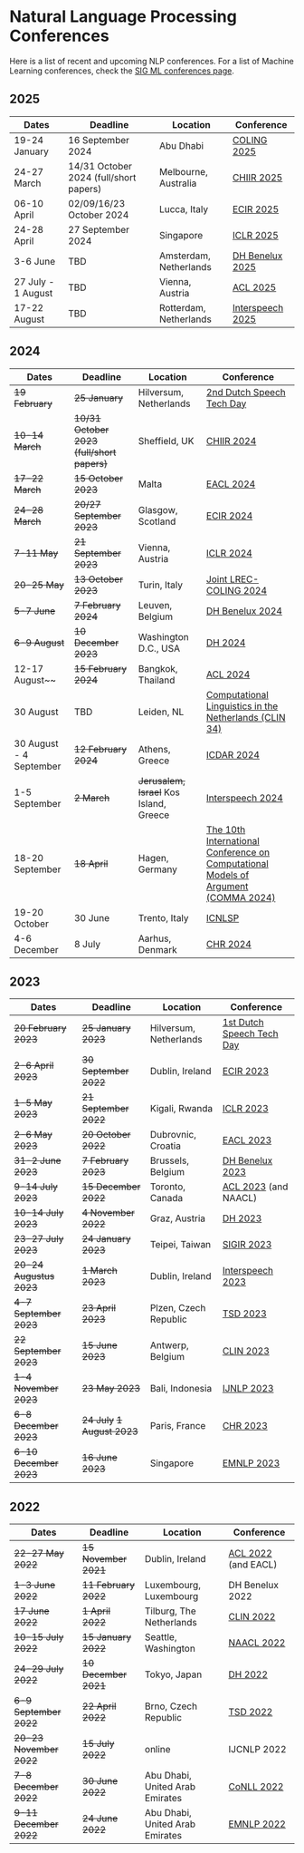 # Natural Language Processing Conferences

Here is a list of recent and upcoming NLP conferences.
For a list of Machine Learning conferences, check the [SIG ML conferences page](https://github.com/NLeSC/Machine_Learning_SIG/blob/master/conferences.md).

## 2025

| Dates | Deadline | Location | Conference |
| ----- | -------- | -------- | ---------- |
| 19-24 January | 16 September 2024 | Abu Dhabi | [COLING 2025](https://coling2025.org/) |
| 24-27 March | 14/31 October 2024 (full/short papers) | Melbourne, Australia | [CHIIR 2025](https://chiir2025.github.io/) |
| 06-10 April | 02/09/16/23 October 2024 | Lucca, Italy | [ECIR 2025](https://www.ecir2025.org/)
| 24-28 April | 27 September 2024 | Singapore | [ICLR 2025](https://iclr.cc/Conferences/2025) |
| 3-6 June | TBD | Amsterdam, Netherlands | [DH Benelux 2025](https://2025.dhbenelux.org/) |
| 27 July - 1 August | TBD | Vienna, Austria | [ACL 2025](https://2025.aclweb.org/) |
| 17-22 August | TBD | Rotterdam, Netherlands | [Interspeech 2025](https://interspeech2025.org/) |

## 2024

| Dates | Deadline | Location | Conference |
| ----- | -------- | -------- | ---------- |
| ~~19 February~~ | ~~25 January~~ | Hilversum, Netherlands | [2nd Dutch Speech Tech Day](https://sites.google.com/view/dutchspeechtechday/home) |
| ~~10-14 March~~ | ~~10/31 October 2023 (full/short papers)~~ | Sheffield, UK | [CHIIR 2024](https://chiir2024.github.io/) |
| ~~17-22 March~~ | ~~15 October 2023~~ | Malta | [EACL 2024](https://2024.eacl.org/) | 
| ~~24-28 March~~ | ~~20/27 September 2023~~ | Glasgow, Scotland | [ECIR 2024](https://www.ecir2024.org/)
| ~~7-11 May~~ | ~~21 September 2023~~ | Vienna, Austria | [ICLR 2024](https://iclr.cc/Conferences/2024) |
| ~~20-25 May~~ | ~~13 October 2023~~ | Turin, Italy | [Joint LREC-COLING 2024](https://lrec-coling-2024.lrec-conf.org/) |
| ~~5-7 June~~ | ~~7 February 2024~~ | Leuven, Belgium | [DH Benelux 2024](https://2024.dhbenelux.org/) |
| ~~6-9 August~~ | ~~10 December 2023~~ | Washington D.C., USA | [DH 2024](https://dh2024.adho.org/) |
| 12-17 August~~ | ~~15 February 2024~~ | Bangkok, Thailand | [ACL 2024](https://2024.aclweb.org/) |
| 30 August | TBD | Leiden, NL | [Computational Linguistics in the Netherlands (CLIN 34)](https://clin34.leidenuniv.nl/) |
| 30 August - 4 September | ~~12 February 2024~~ | Athens, Greece | [ICDAR 2024](https://icdar2024.net/) |
| 1-5 September | ~~2 March~~ | ~~Jerusalem, Israel~~ Kos Island, Greece | [Interspeech 2024](https://interspeech2024.org/) |
| 18-20 September | ~~18 April~~ | Hagen, Germany | [The 10th International Conference on Computational Models of Argument (COMMA 2024)](http://comma2024.krportal.org/index.html)|
| 19-20 October | 30 June | Trento, Italy | [ICNLSP](https://www.icnlsp.org/2024welcome/) |
| 4-6 December | 8 July | Aarhus, Denmark | [CHR 2024](https://2024.computational-humanities-research.org/) |

## 2023

| Dates | Deadline | Location | Conference |
| ----- | -------- | -------- | ---------- |
| ~~20 February 2023~~ | ~~25 January 2023~~| Hilversum, Netherlands | [1st Dutch Speech Tech Day](https://sites.google.com/view/dutchspeechtechday/home) |
| ~~2-6 April 2023~~ | ~~30 September 2022~~ | Dublin, Ireland | [ECIR 2023](https://ecir2023.org/) |
| ~~1-5 May 2023~~ | ~~21 September 2022~~ | Kigali, Rwanda | [ICLR 2023](https://iclr.cc/) |
| ~~2-6 May 2023~~ | ~~20 October 2022~~ | Dubrovnic, Croatia | [EACL 2023](https://2023.eacl.org) |
| ~~31-2 June 2023~~ | ~~7 February 2023~~ | Brussels, Belgium | [DH Benelux 2023](https://2023.dhbenelux.org) |
| ~~9-14 July 2023~~ | ~~15 December 2022~~ | Toronto, Canada | [ACL 2023](https://2023.aclweb.org) (and NAACL) |
| ~~10-14 July 2023~~ | ~~4 November 2022~~ | Graz, Austria | [DH 2023](https://dh2023.adho.org) |
| ~~23-27 July 2023~~| ~~24 January 2023~~ | Teipei, Taiwan | [SIGIR 2023](https://sigir.org/sigir2023/) |
| ~~20-24 Augustus 2023~~ | ~~1 March 2023~~ | Dublin, Ireland | [Interspeech 2023](https://www.interspeech2023.org/) |
| ~~4-7 September 2023~~ | ~~23 April 2023~~ | Plzen, Czech Republic | [TSD 2023](https://www.tsdconference.org/tsd2023) |
| ~~22 September 2023~~ | ~~15 June 2023~~ | Antwerp, Belgium | [CLIN 2023](https://clin33.uantwerpen.be/) |
| ~~1-4 November 2023~~ | ~~23 May 2023~~ | Bali, Indonesia | [IJNLP 2023](http://www.ijcnlp-aacl2023.org/) |
| ~~6-8 December 2023~~ | ~~24 July~~ ~~1 August 2023~~ | Paris, France | [CHR 2023](https://2023.computational-humanities-research.org/cfp/) |
| ~~6-10 December 2023~~ | ~~16 June 2023~~| Singapore | [EMNLP 2023](https://2023.emnlp.org/) |

## 2022

| Dates | Deadline | Location | Conference |
| ----- | -------- | -------- | ---------- |
| ~~22-27 May 2022~~ | ~~15 November 2021~~ | Dublin, Ireland | [ACL 2022](https://www.2022.aclweb.org) (and EACL) |
| ~~1-3 June 2022~~ | ~~11 February 2022~~ | Luxembourg, Luxembourg | DH Benelux 2022 |
| ~~17 June 2022~~ | ~~1 April 2022~~ | Tilburg, The Netherlands | [CLIN 2022](https://clin2022.uvt.nl/) |
| ~~10-15 July 2022~~ | ~~15 January 2022~~ | Seattle, Washington | [NAACL 2022](https://2022.naacl.org/) |
| ~~24-29 July 2022~~ | ~~10 December 2021~~ | Tokyo, Japan | [DH 2022](https://dh2022.adho.org) |
| ~~6-9 September 2022~~ | ~~22 April 2022~~ | Brno, Czech Republic | [TSD 2022](https://www.tsdconference.org/tsd2022) |
| ~~20-23 November 2022~~ | ~~15 July 2022~~ | online | IJCNLP 2022 |
| ~~7-8 December 2022~~ | ~~30 June 2022~~ | Abu Dhabi, United Arab Emirates | [CoNLL 2022](https://conll.org/2022) |
| ~~9-11 December 2022~~ | ~~24 June 2022~~ | Abu Dhabi, United Arab Emirates | [EMNLP 2022](https://2022.emnlp.org) |

